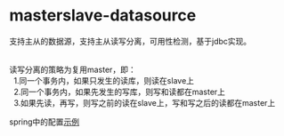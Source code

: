 # masterslave-datasource
支持主从的数据源，支持主从读写分离，可用性检测，基于jdbc实现。<br><br>

读写分离的策略为复用master，即：<br>
&nbsp;&nbsp;1.同一个事务内，如果只发生的读库，则读在slave上<br>
&nbsp;&nbsp;2.同一个事务内，如果先发生的写库，则写和读都在master上<br>
&nbsp;&nbsp;3.如果先读，再写，则写之前的读在slave上，写和写之后的读都在master上<br>

spring中的配置<a href="https://github.com/gaohanghbut/masterslave-datasource/blob/master/src/test/spring/masterslave-datasource.xml">示例</a>
